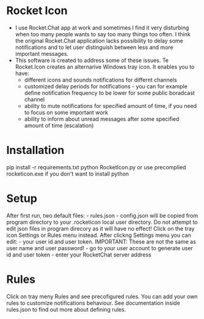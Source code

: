 # Rocket Icon
- I use Rocket.Chat app at work and sometimes I find it very disturbing when too many people wants to say too many things too often. I think the original Rocket.Chat application lacks possibility to delay some notifications and to let user distinguish between less and more important messages.
- This software is created to address some of these issues. Te Rocket.Icon creates an alternarive Windows tray icon. It enables you to have:
	- different icons and sounds notifications for differnt channels
	- customized delay periods for notifications - you can for example define notification frequency to be lower for some public boradcast channel
	- ability to mute notifications for specified amount of time, if you need to focus on some important work
	- ability to inform about unread messages after some specified amount of time (escalation)
	
# Installation
pip install -r requirements.txt
python RocketIcon.py
or
use precomplied rocketicon.exe if you don't want to install python

# Setup
After first run, two default files:
	- rules.json
	- config.json 
will be copied from program directory to your .rocketicon local user directory. Do not attempt to edit json files in program direcory as it will have no effect! Click on the tray icon Settings or Rules menu instead. After clickng Settings menu you can edit:
	- your user id and user token. IMPORTANT: These are not the same as user name and user password! - go to your user account to generate user id and user token
	- enter your RocketChat server address

# Rules
Click on tray meny Rules and see precofigured rules. You can add your own rules to customize notifications behaviour. See documentation inside rules.json to find out more about defining rules.


